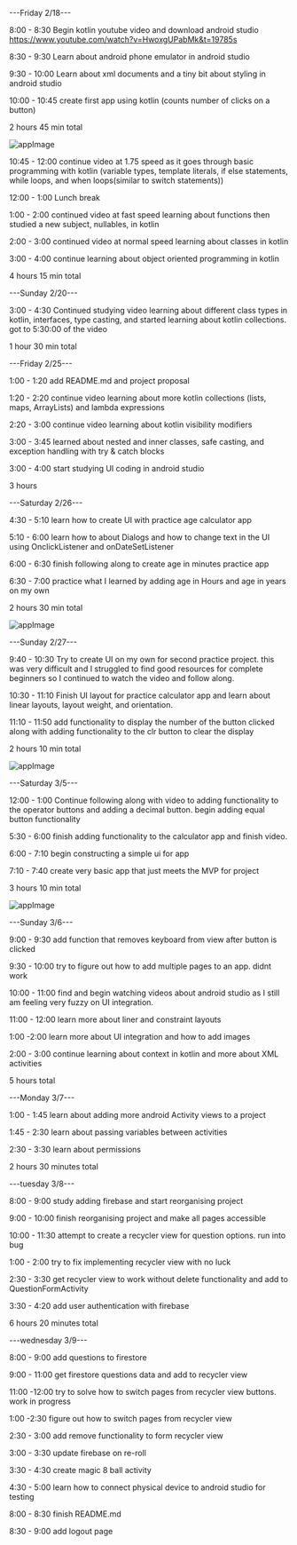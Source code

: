 ---Friday 2/18---

8:00 - 8:30 Begin kotlin youtube video and download android studio
https://www.youtube.com/watch?v=HwoxgUPabMk&t=19785s

8:30 - 9:30 Learn about android phone emulator in android studio

9:30 - 10:00 Learn about xml documents and a tiny bit about styling in android studio

10:00 - 10:45 create first app using kotlin (counts number of clicks on a button)

2 hours 45 min total

![appImage](./img-md/log-img-1.png)

10:45 - 12:00 continue video at 1.75 speed as it goes through basic programming with kotlin (variable types, template literals, if else statements, while loops, and when loops(similar to switch statements))

12:00 - 1:00 Lunch break

1:00 - 2:00 continued video at fast speed learning about functions then studied a new subject, nullables, in kotlin

2:00 - 3:00 continued video at normal speed learning about classes in kotlin

3:00 - 4:00 continue learning about object oriented programming in kotlin

4 hours 15 min total

---Sunday 2/20---

3:00 - 4:30 Continued studying video learning about different class types in kotlin, interfaces, type casting, and started learning about kotlin collections. got to 5:30:00 of the video

1 hour 30 min total

---Friday 2/25---

1:00 - 1:20 add README.md and project proposal

1:20 - 2:20 continue video learning about more kotlin collections (lists, maps, ArrayLists) and lambda expressions

2:20 - 3:00 continue video learning about kotlin visibility modifiers

3:00 - 3:45 learned about nested and inner classes, safe casting, and exception handling with try & catch blocks

3:00 - 4:00 start studying UI coding in android studio

3 hours

---Saturday 2/26---

4:30 - 5:10 learn how to create UI with practice age calculator app

5:10 - 6:00 learn how to about Dialogs and how to change text in the UI using OnclickListener and onDateSetListener

6:00 - 6:30 finish following along to create age in minutes practice app

6:30 - 7:00 practice what I learned by adding age in Hours and age in years on my own

2 hours 30 min total

![appImage](./img-md/log-img-2.png)

---Sunday 2/27---

9:40 - 10:30 Try to create UI on my own for second practice project. this was very difficult and I struggled to find good resources for complete beginners so I continued to watch the video and follow along.

10:30 - 11:10 Finish UI layout for practice calculator app and learn about linear layouts, layout weight, and orientation.

11:10 - 11:50 add functionality to display the number of the button clicked along with adding functionality to the clr button to clear the display

2 hours 10 min total

![appImage](./img-md/log-img-3.png)

---Saturday 3/5---

12:00 - 1:00 Continue following along with video to adding functionality to the operator buttons and adding a decimal button. begin adding equal button functionality

5:30 - 6:00 finish adding functionality to the calculator app and finish video.

6:00 - 7:10 begin constructing a simple ui for app

7:10 - 7:40 create very basic app that just meets the MVP for project

3 hours 10 min total

![appImage](./img-md/log-img-4.png)

---Sunday 3/6---

9:00 - 9:30 add function that removes keyboard from view after button is clicked

9:30 - 10:00 try to figure out how to add multiple pages to an app. didnt work

10:00 - 11:00 find and begin watching videos about android studio as I still am feeling very fuzzy on UI integration.

11:00 - 12:00 learn more about liner and constraint layouts

1:00 -2:00 learn more about UI integration and how to add images

2:00 - 3:00 continue learning about context in kotlin and more about XML activities

5 hours total

---Monday 3/7---

1:00 - 1:45 learn about adding more android Activity views to a project

1:45 - 2:30 learn about passing variables between activities

2:30 - 3:30 learn about permissions

2 hours 30 minutes total

---tuesday 3/8---

8:00 - 9:00 study adding firebase and start reorganising project

9:00 - 10:00 finish reorganising project and make all pages accessible

10:00 - 11:30 attempt to create a recycler view for question options. run into bug

1:00 - 2:00 try to fix implementing recycler view with no luck

2:30 - 3:30 get recycler view to work without delete functionality and add to QuestionFormActivity

3:30 - 4:20 add user authentication with firebase

6 hours 20 minutes total

---wednesday 3/9---

8:00 - 9:00 add questions to firestore

9:00 - 11:00 get firestore questions data and add to recycler view

11:00 -12:00 try to solve how to switch pages from recycler view buttons. work in progress

1:00 -2:30 figure out how to switch pages from recycler view

2:30 - 3:00 add remove functionality to form recycler view

3:00 - 3:30 update firebase on re-roll

3:30 - 4:30 create magic 8 ball activity

4:30 - 5:00 learn how to connect physical device to android studio for testing

8:00 - 8:30 finish README.md

8:30 - 9:00 add logout page